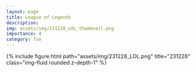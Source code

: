```yaml
---
layout: page
title: League of Legends
description:
img: assets/img/231228_LOL_thumbnail.png
importance: 4
category: fun
---
```


<div class="row mt-3">
    <!-- Image -->
    <div class="col-sm mt-3 mt-md-0">
        {% include figure.html path="assets/img/231228_LOL.png" title="231228" class="img-fluid rounded z-depth-1" %}
    </div>
</div>